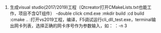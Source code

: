 

1. 生成visual studio(2017/2019)工程（Qtcreator打开CMakeLists.txt也能工作，项目不含QT组件）
-double click cmd.exe
:mkdir build
:cd build
:cmake ..
:打开vs2019工程，编译，F5调试运行cli_dll_test.exe，terminal输出网卡列表，选择正确的网卡序号作为参数输入，如：
：-n 3



